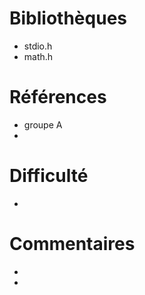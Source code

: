 # Bibliothèques
* stdio.h  
* math.h

# Références
* groupe A
*

# Difficulté
*

# Commentaires
* 
* 

